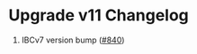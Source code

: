 # Upgrade v11 Changelog
1. IBCv7 version bump ([#840](https://github.com/Stride-Labs/stride/pull/840))